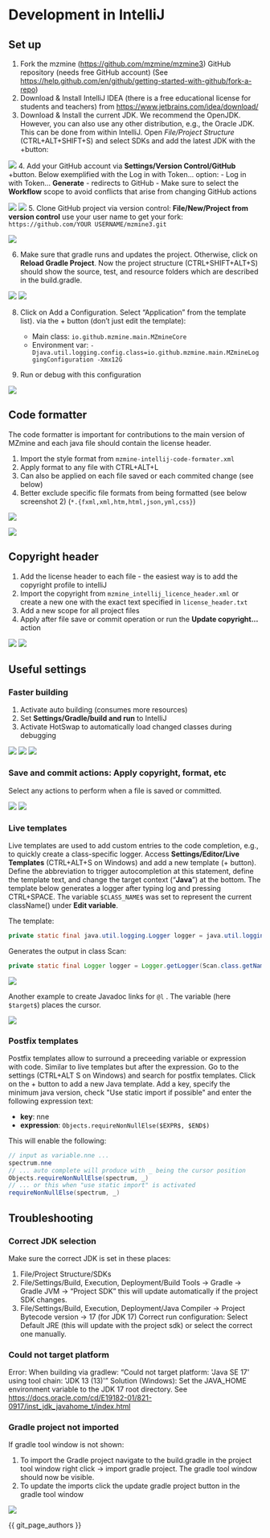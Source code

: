# Development in IntelliJ

## Set up

1. Fork the mzmine (https://github.com/mzmine/mzmine3) GitHub repository (needs free GitHub account) (See https://help.github.com/en/github/getting-started-with-github/fork-a-repo)
2. Download & Install IntelliJ IDEA (there is a free educational license for students and teachers) from https://www.jetbrains.com/idea/download/
3. Download & Install the current JDK. We recommend the OpenJDK. However, you can also use any other distribution, e.g., the Oracle JDK. This can be done from within IntelliJ. Open _File/Project Structure_ (CTRL+ALT+SHIFT+S) and select SDKs and add the latest JDK with the +button:

![](../img/contribute/intellij_jdk.png) 4. Add your GitHub account via **Settings/Version Control/GitHub** +button. Below exemplified with the Log in with Token... option: - Log in with Token… **Generate** - redirects to GitHub - Make sure to select the **Workflow** scope to avoid conflicts that arise from changing GitHub actions

![](../img/contribute/intellij_gh.png)
![](../img/contribute/intellij_token.png) 5. Clone GitHub project via version control: **File/New/Project from version control** use your user name to get your fork: `https://github.com/YOUR USERNAME/mzmine3.git`

![](../img/contribute/intellij_project.png)

6. Make sure that gradle runs and updates the project. Otherwise, click on **Reload Gradle Project**.
   Now the project structure (CTRL+SHIFT+ALT+S) should show the source, test, and resource folders which are described in the build.gradle.

![](../img/contribute/intellij_gradle.png)
![](../img/contribute/intellij_project_structure.png)

8. Click on Add a Configuration. Select “Application” from the template list). via the + button (don’t just edit the template):

   - Main class: `io.github.mzmine.main.MZmineCore`
   - Environment var: `-Djava.util.logging.config.class=io.github.mzmine.main.MZmineLoggingConfiguration -Xmx12G`

9. Run or debug with this configuration

![](../img/contribute/intellij_run2.png)

## Code formatter

The code formatter is important for contributions to the main version of MZmine and each java file should contain the license header.

1. Import the style format from `mzmine-intellij-code-formater.xml`
2. Apply format to any file with CTRL+ALT+L
3. Can also be applied on each file saved or each commited change (see below)
4. Better exclude specific file formats from being formatted (see below screenshot 2) (`*.{fxml,xml,htm,html,json,yml,css}`)

![](../img/contribute/intellij_style.png)

![](../img/contribute/intellij_style2.png)

## Copyright header

1. Add the license header to each file - the easiest way is to add the copyright profile to intelliJ
2. Import the copyright from `mzmine_intellij_licence_header.xml` or create a new one with the exact text specified in `license_header.txt`
3. Add a new scope for all project files
4. Apply after file save or commit operation or run the **Update copyright...** action

![](../img/contribute/intellij_copyright1.png)
![](../img/contribute/intellij_copyright2.png)

## Useful settings

### Faster building

1. Activate auto building (consumes more resources)
2. Set **Settings/Gradle/build and run** to IntelliJ
3. Activate HotSwap to automatically load changed classes during debugging

![](../img/contribute/intellij_auto_build.png)
![](../img/contribute/intellij_build_run.png)
![](../img/contribute/intellij_hotswap.png)

### Save and commit actions: Apply copyright, format, etc

Select any actions to perform when a file is saved or committed.

![](../img/contribute/intellij_save_actions.png)
![](../img/contribute/intellij_commit.png)

### Live templates

Live templates are used to add custom entries to the code completion, e.g., to quickly create a class-specific logger.
Access **Settings/Editor/Live Templates** (CTRL+ALT+S on Windows) and add a new template (+ button). Define the
abbreviation to trigger autocompletion at this statement, define the template text, and change the target context
(“**Java**”) at the bottom. The template below generates a logger after typing log and pressing CTRL+SPACE. The variable
`$CLASS_NAME$` was set to represent the current className() under **Edit variable**.

The template:

```java
private static final java.util.logging.Logger logger = java.util.logging.Logger.getLogger($CLASSNAME$.class.getName());
```

Generates the output in class Scan:

```java
private static final Logger logger = Logger.getLogger(Scan.class.getName());
```

![](../img/contribute/intellij_template.png)

Another example to create Javadoc links for `@l` . The variable (here `$target$`) places the cursor.

![](../img/contribute/intellij_template2.png)

### Postfix templates

Postfix templates allow to surround a preceeding variable or expression with code. Similar to live templates but after the expression. Go to the settings (CTRL+ALT S on Windows) and search for postfix templates. Click on the + button to add a new Java template.
Add a key, specify the minimum java version, check "Use static import if possible" and enter the following expression text:

- **key**: nne
- **expression**: `Objects.requireNonNullElse($EXPR$, $END$)`

This will enable the following:

```java
// input as variable.nne ...
spectrum.nne
// ... auto complete will produce with _ being the cursor position
Objects.requireNonNullElse(spectrum, _)
// ... or this when "use static import" is activated
requireNonNullElse(spectrum, _)
```

## Troubleshooting

### Correct JDK selection

Make sure the correct JDK is set in these places:

1. File/Project Structure/SDKs
2. File/Settings/Build, Execution, Deployment/Build Tools → Gradle → Gradle JVM → “Project SDK” this will update
   automatically if the project SDK changes.
3. File/Settings/Build, Execution, Deployment/Java Compiler → Project Bytecode version → 17 (for JDK 17)
   Correct run configuration: Select Default JRE (this will update with the project sdk) or select the correct one manually.

### Could not target platform

[//]: # "<!-- markdown-link-check-disable -->"

Error: When building via gradlew: “Could not target platform: 'Java SE 17' using tool chain: 'JDK 13 (13)'”
Solution (Windows): Set the JAVA_HOME environment variable to the JDK 17 root directory.
See https://docs.oracle.com/cd/E19182-01/821-0917/inst_jdk_javahome_t/index.html

[//]: # "<!-- markdown-link-check-enable -->"

### Gradle project not imported

If gradle tool window is not shown:

1. To import the Gradle project navigate to the build.gradle in the project tool window
   right click → import gradle project. The gradle tool window should now be visible.
2. To update the imports click the update gradle project button in the gradle tool window

![](../img/contribute/intellij_gradle_update.png)

{{ git_page_authors }}
